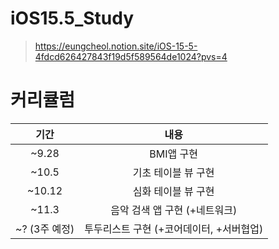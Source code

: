 # iOS15.5_Study

> https://eungcheol.notion.site/iOS-15-5-4fdcd626427843f19d5f589564de1024?pvs=4

# 커리큘럼
| 기간    | 내용    | 
|:-----------:|:-----------:|
| ~9.28 | BMI앱 구현 |
| ~10.5 | 기초 테이블 뷰 구현 | 
| ~10.12 | 심화 테이블 뷰 구현 | 
| ~11.3 | 음악 검색 앱 구현 (+네트워크) | 
| ~? (3주 예정) | 투두리스트 구현 (+코어데이터, +서버협업) | 
